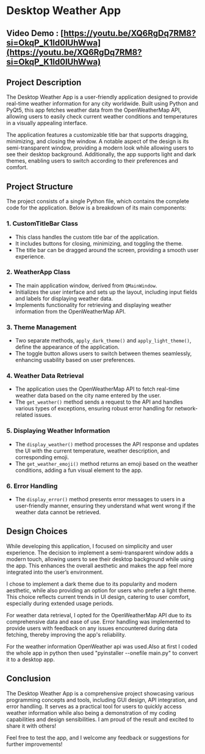 # Desktop Weather App

## Video Demo : [https://youtu.be/XQ6RgDq7RM8?si=OkqP_K1ld0lUhWwa](https://youtu.be/XQ6RgDq7RM8?si=OkqP_K1ld0lUhWwa)

## Project Description
The Desktop Weather App is a user-friendly application designed to provide real-time weather information for any city worldwide. Built using Python and PyQt5, this app fetches weather data from the OpenWeatherMap API, allowing users to easily check current weather conditions and temperatures in a visually appealing interface. 

The application features a customizable title bar that supports dragging, minimizing, and closing the window. A notable aspect of the design is its semi-transparent window, providing a modern look while allowing users to see their desktop background. Additionally, the app supports light and dark themes, enabling users to switch according to their preferences and comfort.

## Project Structure
The project consists of a single Python file, which contains the complete code for the application. Below is a breakdown of its main components:

### 1. **CustomTitleBar Class**
   - This class handles the custom title bar of the application.
   - It includes buttons for closing, minimizing, and toggling the theme.
   - The title bar can be dragged around the screen, providing a smooth user experience.

### 2. **WeatherApp Class**
   - The main application window, derived from `QMainWindow`.
   - Initializes the user interface and sets up the layout, including input fields and labels for displaying weather data.
   - Implements functionality for retrieving and displaying weather information from the OpenWeatherMap API.

### 3. **Theme Management**
   - Two separate methods, `apply_dark_theme()` and `apply_light_theme()`, define the appearance of the application.
   - The toggle button allows users to switch between themes seamlessly, enhancing usability based on user preferences.

### 4. **Weather Data Retrieval**
   - The application uses the OpenWeatherMap API to fetch real-time weather data based on the city name entered by the user.
   - The `get_weather()` method sends a request to the API and handles various types of exceptions, ensuring robust error handling for network-related issues.

### 5. **Displaying Weather Information**
   - The `display_weather()` method processes the API response and updates the UI with the current temperature, weather description, and corresponding emoji.
   - The `get_weather_emoji()` method returns an emoji based on the weather conditions, adding a fun visual element to the app.

### 6. **Error Handling**
   - The `display_error()` method presents error messages to users in a user-friendly manner, ensuring they understand what went wrong if the weather data cannot be retrieved.

## Design Choices
While developing this application, I focused on simplicity and user experience. The decision to implement a semi-transparent window adds a modern touch, allowing users to see their desktop background while using the app. This enhances the overall aesthetic and makes the app feel more integrated into the user’s environment.

I chose to implement a dark theme due to its popularity and modern aesthetic, while also providing an option for users who prefer a light theme. This choice reflects current trends in UI design, catering to user comfort, especially during extended usage periods.

For weather data retrieval, I opted for the OpenWeatherMap API due to its comprehensive data and ease of use. Error handling was implemented to provide users with feedback on any issues encountered during data fetching, thereby improving the app's reliability.

For the weather information OpenWeather api was used.Also at first I coded the whole app in python then used "pyinstaller --onefile main.py" to convert it to a desktop app.

## Conclusion
The Desktop Weather App is a comprehensive project showcasing various programming concepts and tools, including GUI design, API integration, and error handling. It serves as a practical tool for users to quickly access weather information while also being a demonstration of my coding capabilities and design sensibilities. I am proud of the result and excited to share it with others!

Feel free to test the app, and I welcome any feedback or suggestions for further improvements!



